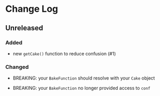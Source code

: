 # Change Log


## Unreleased


### Added

-   new `getCake()` function to reduce confusion (#1)


### Changed

-   BREAKING: your `BakeFunction` should resolve with your `Cake` object

-   BREAKING: your `BakeFunction` no longer provided access to `conf`
